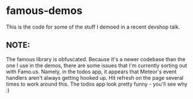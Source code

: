 famous-demos
============

This is the code for some of the stuff I demoed in a recent devshop talk.

## NOTE:

The famous library is obfuscated. Because it's a newer codebase than the one I
use in the demos, there are some issues that I'm currently sorting out with
Famo.us. Namely, in the todos app, it appears that Meteor's event handlers 
aren't always getting hooked up. Hit refresh on the page several times to work
around this. The todos app look pretty funny - you'll see why :)